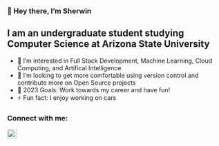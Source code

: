 ### 👋 Hey there, I’m Sherwin

## I am an undergraduate student studying Computer Science at Arizona State University
- 👀 I’m interested in Full Stack Development, Machine Learning, Cloud Computing, and Artifical Intelligence
- 💞️ I’m looking to get more comfortable using version control and contribute more on Open Source projects
- 🥅 2023 Goals: Work towards my career and have fun!
- ⚡ Fun fact: I enjoy working on cars

### Connect with me:

[<img align="left" alt="codeSTACKr | LinkedIn" width="22px" src="https://cdn.jsdelivr.net/npm/simple-icons@v3/icons/linkedin.svg" />][linkedin]

[linkedin]: www.linkedin.com/in/sherwintzunigajr


<!---
sherwintzunigajr/sherwintzunigajr is a ✨ special ✨ repository because its `README.md` (this file) appears on your GitHub profile.
You can click the Preview link to take a look at your changes.
--->
